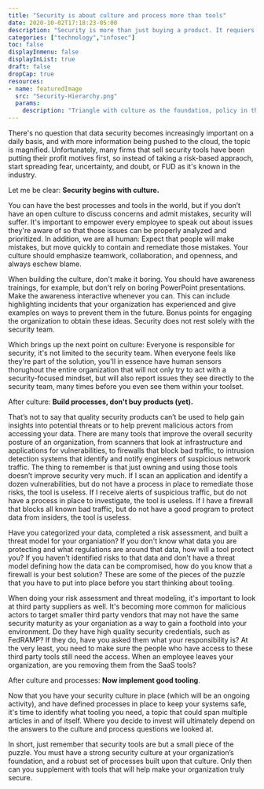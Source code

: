 ```yaml
---
title: "Security is about culture and process more than tools"
date: 2020-10-02T17:18:23-05:00
description: "Security is more than just buying a product. It requiers culture and processes as the base to make things work."
categories: ["technology","infosec"]
toc: false
displayInmenu: false
displayInList: true
draft: false
dropCap: true
resources:
- name: featuredImage
  src: "Security-Hierarchy.png"
  params:
    description: "Triangle with culture as the foundation, policy in the middle, and tools at the top"
---
```

There's no question that data security becomes increasingly important on a daily basis, and with more information being pushed to the cloud, the topic
is magnified. Unfortunately, many firms that sell security tools have been putting their profit motives first, so instead of taking a risk-based 
appraoch, start spreading fear, uncertainty, and doubt, or FUD as it's known in the industry.

Let me be clear: **Security begins with culture.**

You can have the best processes and tools in the world, but if you don’t have an open culture to discuss concerns and admit mistakes, security will
suffer. It's important to empower every employee to speak out about issues they're aware of so that those issues can be properly analyzed and
prioritized. In addition, we are all human: Expect that people will make mistakes, but move quickly to contain and remediate those mistakes. Your
culture should emphasize teamwork, collaboration, and openness, and always eschew blame.

When building the culture, don't make it boring. You should have awareness trainings, for example, but don't rely on boring PowerPoint presentations.
Make the awareness interactive whenever you can. This can include highlighting incidents that your organization has experienced and give
examples on ways to prevent them in the future. Bonus points for engaging the organization to obtain these ideas. Security does not rest solely
with the security team.

Which brings up the next point on culture: Everyone is responsible for security, it's not limited to the security team. When everyone feels like
they're part of the solution, you'll in essence have human sensors thorughout the entire organization that will not only try to act with 
a security-focused mindset, but will also report issues they see directly to the security team, many times before you even see them within
your toolset.

After culture: **Build processes, don't buy products (yet).**

That’s not to say that quality security products can’t be used to help gain insights into potential threats or to help prevent malicious actors from
accessing your data. There are many tools that improve the overall security posture of an organization, from scanners that look at infrastructure
and applications for vulnerabilities, to firewalls that block bad traffic, to intrusion detection systems that identify and notify engineers of 
suspicious network traffic. The thing to remember is that just owning and using those tools doesn’t improve security very much. If I scan an
application and identify a dozen vulnerabilities, but do not have a process in place to remediate those risks, the tool is useless. If I receive
alerts of suspicious traffic, but do not have a process in place to investigate, the tool is useless. If I have a firewall that blocks all known bad
traffic, but do not have a good program to protect data from insiders, the tool is useless.

Have you categorized your data, completed a risk assessment, and built a threat model for your organiation? If you don't know what data you are
protecting and what regulations are around that data, how will a tool protect you? If you haven't identified risks to that data and don't have 
a threat model defining how the data can be compromised, how do you know that a firewall is your best solution? These are some of the pieces of the
puzzle that you have to put into place before you start thinking about tooling.

When doing your risk assessment and threat modeling, it's important to look at third party suppliers as well. It's becoming more common for malicious
actors to target smaller third party vendors that may not have the same security maturity as your organiation as a way to gain a foothold into
your environment. Do they have high quality security credentials, such as FedRAMP? If they do, have you asked them what your responsibility is?
At the very least, you need to make sure the people who have access to these third party tools still need the access. When an employee leaves your
organization, are you removing them from the SaaS tools? 

After culture and processes: **Now implement good tooling**.

Now that you have your security culture in place (which will be an ongoing activity), and have defined processes in place to keep your systems safe,
it's time to identify what tooling you need, a topic that could span multiple articles in and of itself. Where you decide to invest will ultimately 
depend on the answers to the culture and process questions we looked at.

In short, just remember that security tools are but a small piece of the puzzle. You must have a strong security culture at your organization’s 
foundation, and a robust set of processes built upon that culture. Only then can you supplement with tools that will help make your organization truly 
secure.

